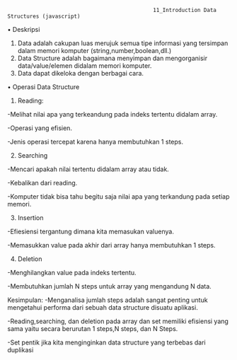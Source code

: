                                                   11_Introduction Data Structures (javascript)
•	Deskripsi

1.	Data adalah cakupan luas merujuk semua tipe informasi yang tersimpan dalam memori komputer (string,number,boolean,dll.)
2.	Data Structure adalah bagaimana menyimpan dan mengorganisir data/value/elemen didalam memori komputer.
3.	Data dapat dikeloka dengan berbagai cara.

•	Operasi Data Structure

1.	Reading:

-Melihat nilai apa yang terkeandung pada indeks tertentu didalam array.

-Operasi yang efisien.

-Jenis operasi tercepat karena hanya membutuhkan 1 steps.

2.	Searching

-Mencari apakah nilai tertentu didalam array atau tidak.

-Kebalikan dari reading.

-Komputer tidak bisa tahu begitu saja nilai apa yang terkandung pada setiap memori.

3.	Insertion

-Efiesiensi tergantung dimana kita memasukan valuenya.

-Memasukkan value pada akhir dari array hanya membutuhkan 1 steps.

4.	Deletion 
	
-Menghilangkan value pada indeks tertentu.

-Membutuhkan jumlah N steps  untuk array yang mengandung N data.

Kesimpulan:
-Menganalisa jumlah steps adalah sangat penting untuk mengetahui performa dari sebuah data structure disuatu aplikasi.

-Reading,searching, dan deletion pada array dan set memiliki efisiensi yang sama yaitu secara berurutan 1 steps,N steps, dan N Steps.

-Set pentik jika kita menginginkan data structure yang terbebas dari duplikasi
